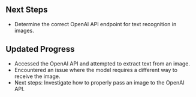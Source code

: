 ## Next Steps

- Determine the correct OpenAI API endpoint for text recognition in images.

## Updated Progress

- Accessed the OpenAI API and attempted to extract text from an image.
- Encountered an issue where the model requires a different way to receive the image.
- Next steps: Investigate how to properly pass an image to the OpenAI API.

